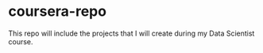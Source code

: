 coursera-repo
=============

This repo will include the projects that I will create during my Data Scientist course.
